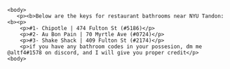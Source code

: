 <html>
   
    <body>
       <p><b>Below are the keys for restaurant bathrooms near NYU Tandon:<b><p>
        <p>#1- Chipotle | 474 Fulton St (#5186)</p>
        <p>#2- Au Bon Pain | 70 Myrtle Ave (#0724)</p>
        <p>#3- Shake Shack | 409 Fulton St (#2174)</p>
        <p>if you have any bathroom codes in your possesion, dm me @altf4#1578 on discord, and I will give you proper credit</p>
    <body>
<html>
